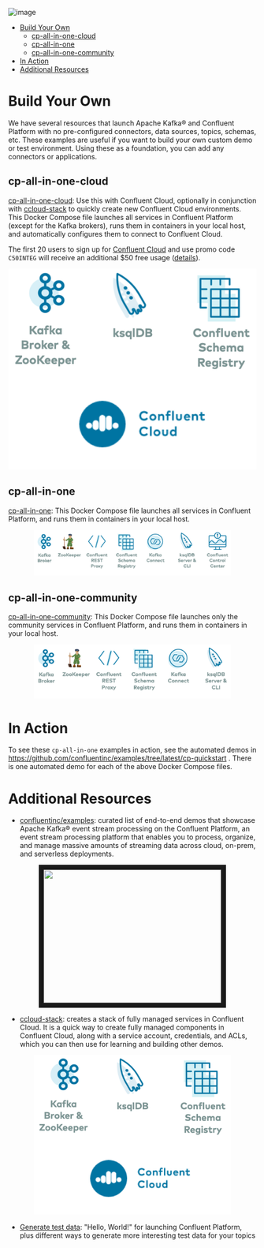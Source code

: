 ![image](images/confluent-logo-300-2.png)
  
* [Build Your Own](#build-your-own)
  * [cp-all-in-one-cloud](cp-all-in-one-cloud)
  * [cp-all-in-one](cp-all-in-one)
  * [cp-all-in-one-community](cp-all-in-one-community)
* [In Action](#in-action)
* [Additional Resources](#additional-resources)

# Build Your Own

We have several resources that launch Apache Kafka® and Confluent Platform with no pre-configured connectors, data sources, topics, schemas, etc.
These examples are useful if you want to build your own custom demo or test environment.
Using these as a foundation, you can add any connectors or applications.

## cp-all-in-one-cloud

[cp-all-in-one-cloud](cp-all-in-one-cloud/README.md): Use this with Confluent Cloud, optionally in conjunction with [ccloud-stack](https://github.com/confluentinc/examples/blob/latest/ccloud/ccloud-stack/README.md) to quickly create new Confluent Cloud environments. This Docker Compose file launches all services in Confluent Platform (except for the Kafka brokers), runs them in containers in your local host, and automatically configures them to connect to Confluent Cloud.

The first 20 users to sign up for [Confluent Cloud](https://www.confluent.io/confluent-cloud/?utm_source=github&utm_medium=demo&utm_campaign=ch.cp-all-in-one_type.community_content.cp-all-in-one-cloud) and use promo code ``C50INTEG`` will receive an additional $50 free usage ([details](https://www.confluent.io/confluent-cloud-promo-disclaimer/?utm_source=github&utm_medium=demo&utm_campaign=ch.cp-all-in-one_type.community_content.cp-all-in-one-cloud)).

<p align="center">
<a href="cp-all-in-one-cloud"><img src="images/cp-all-in-one-cloud.png" width="600"></a>
</p>

## cp-all-in-one

[cp-all-in-one](cp-all-in-one/README.md): This Docker Compose file launches all services in Confluent Platform, and runs them in containers in your local host.

<p align="center">
<a href="cp-all-in-one"><img src="images/cp-all-in-one.png" width="400"></a>
</p>

## cp-all-in-one-community

[cp-all-in-one-community](cp-all-in-one-community/README.md): This Docker Compose file launches only the community services in Confluent Platform, and runs them in containers in your local host.

<p align="center">
<a href="cp-all-in-one-community"><img src="images/cp-all-in-one-community.png" width="400"></a>
</p>

# In Action

To see these `cp-all-in-one` examples in action, see the automated demos in https://github.com/confluentinc/examples/tree/latest/cp-quickstart . There is one automated demo for each of the above Docker Compose files.

# Additional Resources

* [confluentinc/examples](https://github.com/confluentinc/examples): curated list of end-to-end demos that showcase Apache Kafka® event stream processing on the Confluent Platform, an event stream processing platform that enables you to process, organize, and manage massive amounts of streaming data across cloud, on-prem, and serverless deployments.

<p align="center">
<a href="http://www.youtube.com/watch?v=muQBd6gry0U" target="_blank"><img src="https://github.com/confluentinc/examples/blob/latest/images/examples-video-thumbnail.jpg" width="360" height="270" border="10" /></a>
</p>

* [ccloud-stack](https://github.com/confluentinc/examples/blob/latest/ccloud/ccloud-stack/README.md): creates a stack of fully managed services in Confluent Cloud. It is a quick way to create fully managed components in Confluent Cloud, along with a service account, credentials, and ACLs, which you can then use for learning and building other demos.

<p align="center">
<a href="https://github.com/confluentinc/examples/blob/latest/ccloud/ccloud-stack/README.md"><img src="images/cloud-stack.png" width="400"></a>
</p>

* [Generate test data](https://www.confluent.io/blog/easy-ways-generate-test-data-kafka?utm_source=github&utm_medium=demo&utm_campaign=ch.cp-all-in-one_type.community_content.top): "Hello, World!" for launching Confluent Platform, plus different ways to generate more interesting test data for your topics
